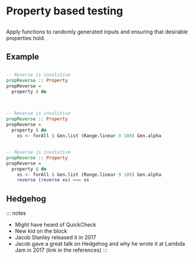 # Property based testing

##

Apply functions to randomly generated inputs and ensuring that desirable properties hold.

## Example

##

```haskell
-- Reverse is involutive
propReverse :: Property
propReverse =
  property $ do



```

##

```haskell
-- Reverse is involutive
propReverse :: Property
propReverse =
  property $ do
    xs <- forAll $ Gen.list (Range.linear 0 100) Gen.alpha


```

##

```haskell
-- Reverse is involutive
propReverse :: Property
propReverse =
  property $ do
    xs <- forAll $ Gen.list (Range.linear 0 100) Gen.alpha
    reverse (reverse xs) === xs
```

## Hedgehog

::: notes
- Might have heard of QuickCheck
- New kid on the block
- Jacob Stanley released it in 2017
- Jacob gave a great talk on Hedgehog and why he wrote it at Lambda Jam in 2017 (link in the references)
:::

